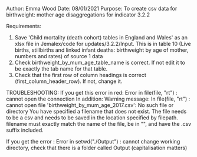 Author: Emma Wood
Date: 08/01/2021
Purpose: To create csv data for birthweight: mother age disaggregations for indicator 3.2.2
        
Requirements: 

1) Save 'Child mortality (death cohort) tables in England and Wales' as an xlsx file in Jemalex/code for updates/3.2.2/Input. This is in table 10 (Live births, stillbirths and linked infant deaths: birthweight by age of mother, numbers and rates) of source 1 data
2) Check birthweight_by_mum_age_table_name is correct. If not edit it to be exactly the tab name for that table.
2) Check that the first row of column headings is correct (first_column_header_row). If not, change it.

TROUBLESHOOTING:
If you get this error in red:
Error in file(file, "rt") : cannot open the connection
In addition: Warning message:
In file(file, "rt") :
  cannot open file 'birthweight_by_mum_age_2017.csv': No such file or directory
You have specified a filename that does not exist. The file needs to be a csv and needs to be saved in the location specified by filepath. 
filename must exactly match the name of the file, be in "", and have the .csv suffix included.

If you get the error : Error in setwd("./Output") : cannot change working directory, check that there is a folder called Output (capitalisation matters)